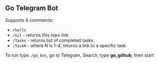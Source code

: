 ## Go Telegram Bot

Supports 4 commands:<br />
- `/hello`<br />
- `/Git` - returns this repo link<br />
- `/Tasks` - returns list of completed tasks<br />
- `/TaskN` - where N is 1-4, returns a link to a specific task<br />

To run type`./go_bot`, go to Telegram, Search, type **go_github**, then start
